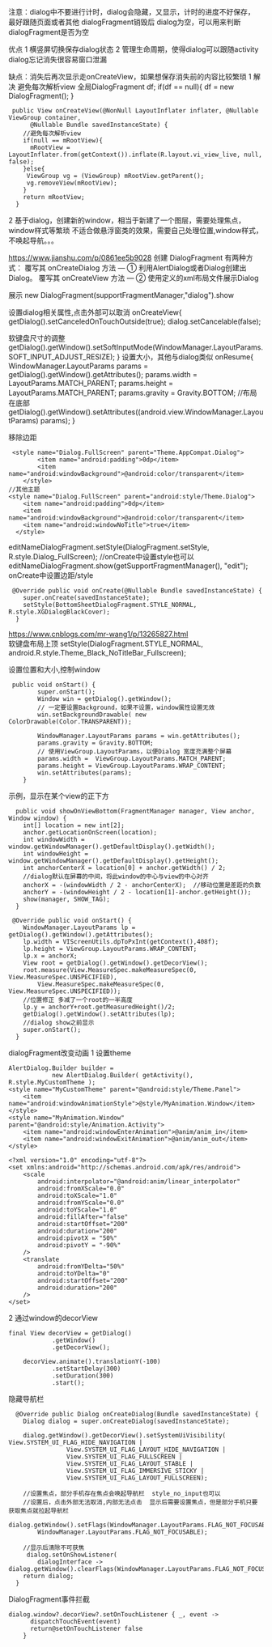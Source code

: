 
注意：dialog中不要进行计时，dialog会隐藏，又显示，计时的进度不好保存，
最好跟随页面或者其他
dialogFragment销毁后 dialog为空，可以用来判断dialogFragment是否为空

优点 
1 横竖屏切换保存dialog状态
2 管理生命周期，使得dialog可以跟随activity   dialog忘记消失很容易窗口泄漏


缺点：消失后再次显示走onCreateView，如果想保存消失前的内容比较繁琐
1 解决 避免每次解析view
全局DialogFragment df;
if(df == null){
  df = new DialogFragment();
}
```
 public View onCreateView(@NonNull LayoutInflater inflater, @Nullable ViewGroup container,
      @Nullable Bundle savedInstanceState) {
    //避免每次解析view 
    if(null == mRootView){
      mRootView = LayoutInflater.from(getContext()).inflate(R.layout.vi_view_live, null, false);
    }else{
     ViewGroup vg = (ViewGroup) mRootView.getParent();
     vg.removeView(mRootView);
    }
    return mRootView;
  }
```
2 基于dialog，创建新的window，相当于新建了一个图层，需要处理焦点，window样式等繁琐
不适合做悬浮窗类的效果，需要自己处理位置,window样式，不唤起导航。。。

https://www.jianshu.com/p/0861ee5b9028
创建 DialogFragment 有两种方式：
覆写其 onCreateDialog 方法 — ① 利用AlertDialog或者Dialog创建出Dialog。
覆写其 onCreateView 方法 — ② 使用定义的xml布局文件展示Dialog


展示
new DialogFragment(supportFragmentManager,"dialog").show

设置dialog相关属性,点击外部可以取消
onCreateView{
getDialog().setCanceledOnTouchOutside(true);
dialog.setCancelable(false);

软键盘尺寸的调整
getDialog().getWindow().setSoftInputMode(WindowManager.LayoutParams.SOFT_INPUT_ADJUST_RESIZE);
}
设置大小，其他与dialog类似
onResume{
WindowManager.LayoutParams params = getDialog().getWindow().getAttributes();
params.width = LayoutParams.MATCH_PARENT;
params.height = LayoutParams.MATCH_PARENT;
params.gravity = Gravity.BOTTOM; //布局在底部
getDialog().getWindow().setAttributes((android.view.WindowManager.LayoutParams) params);
}

移除边距
```
 <style name="Dialog.FullScreen" parent="Theme.AppCompat.Dialog">
        <item name="android:padding">0dp</item>
        <item name="android:windowBackground">@android:color/transparent</item>
    </style>
//其他主题
<style name="Dialog.FullScreen" parent="android:style/Theme.Dialog">
    <item name="android:padding">0dp</item>
    <item name="android:windowBackground">@android:color/transparent</item>
    <item name="android:windowNoTitle">true</item>
  </style>    
```
editNameDialogFragment.setStyle(DialogFragment.setStyle, R.style.Dialog_FullScreen); //onCreate中设置style也可以
editNameDialogFragment.show(getSupportFragmentManager(), "edit");
onCreate中设置边距/style
```
 @Override public void onCreate(@Nullable Bundle savedInstanceState) {
    super.onCreate(savedInstanceState);
    setStyle(BottomSheetDialogFragment.STYLE_NORMAL, R.style.XGDialogBlackCover);
  }
```

https://www.cnblogs.com/mr-wang1/p/13265827.html   
软键盘布局上顶
setStyle(DialogFragment.STYLE_NORMAL, android.R.style.Theme_Black_NoTitleBar_Fullscreen);


设置位置和大小,控制window
```
 public void onStart() {
        super.onStart();
        Window win = getDialog().getWindow();
        // 一定要设置Background，如果不设置，window属性设置无效
        win.setBackgroundDrawable( new ColorDrawable(Color.TRANSPARENT));

        WindowManager.LayoutParams params = win.getAttributes();
        params.gravity = Gravity.BOTTOM;
        // 使用ViewGroup.LayoutParams，以便Dialog 宽度充满整个屏幕
        params.width =  ViewGroup.LayoutParams.MATCH_PARENT;
        params.height = ViewGroup.LayoutParams.WRAP_CONTENT;
        win.setAttributes(params);
    }
```
示例，显示在某个view的正下方
```
  public void showOnViewBottom(FragmentManager manager, View anchor, Window window) {
    int[] location = new int[2];
    anchor.getLocationOnScreen(location);
    int windowWidth = window.getWindowManager().getDefaultDisplay().getWidth();
    int windowHeight = window.getWindowManager().getDefaultDisplay().getHeight();
    int anchorCenterX = location[0] + anchor.getWidth() / 2;
    //dialog默认在屏幕的中间，将此window的中心与view的中心对齐  
    anchorX = -(windowWidth / 2 - anchorCenterX);  //移动位置是差距的负数
    anchorY = -(windowHeight / 2 - location[1]-anchor.getHeight());
    show(manager, SHOW_TAG);
  }

 @Override public void onStart() {
    WindowManager.LayoutParams lp = getDialog().getWindow().getAttributes();
    lp.width = VIScreenUtils.dpToPxInt(getContext(),408f);
    lp.height = ViewGroup.LayoutParams.WRAP_CONTENT;
    lp.x = anchorX;
    View root = getDialog().getWindow().getDecorView();
    root.measure(View.MeasureSpec.makeMeasureSpec(0, View.MeasureSpec.UNSPECIFIED),
        View.MeasureSpec.makeMeasureSpec(0, View.MeasureSpec.UNSPECIFIED));
    //位置修正 多减了一个root的一半高度
    lp.y = anchorY+root.getMeasuredHeight()/2;
    getDialog().getWindow().setAttributes(lp);
    //dialog show之前显示
    super.onStart();
  }
```


dialogFragment改变动画
1 设置theme
```
AlertDialog.Builder builder = 
            new AlertDialog.Builder( getActivity(), R.style.MyCustomTheme );
<style name="MyCustomTheme" parent="@android:style/Theme.Panel">
    <item name="android:windowAnimationStyle">@style/MyAnimation.Window</item>
</style>
<style name="MyAnimation.Window" parent="@android:style/Animation.Activity"> 
    <item name="android:windowEnterAnimation">@anim/anim_in</item>
    <item name="android:windowExitAnimation">@anim/anim_out</item>
</style>    

<?xml version="1.0" encoding="utf-8"?>
<set xmlns:android="http://schemas.android.com/apk/res/android">
    <scale
        android:interpolator="@android:anim/linear_interpolator"
        android:fromXScale="0.0"
        android:toXScale="1.0"
        android:fromYScale="0.0"
        android:toYScale="1.0"
        android:fillAfter="false"
        android:startOffset="200"
        android:duration="200" 
        android:pivotX = "50%"
        android:pivotY = "-90%"
    />
    <translate
        android:fromYDelta="50%"
        android:toYDelta="0"
        android:startOffset="200"
        android:duration="200"
    />
</set>          
```
2 通过window的decorView
```
final View decorView = getDialog()
            .getWindow()
            .getDecorView();

    decorView.animate().translationY(-100)
            .setStartDelay(300)
            .setDuration(300)
            .start();
```

隐藏导航栏
```
  @Override public Dialog onCreateDialog(Bundle savedInstanceState) {
    Dialog dialog = super.onCreateDialog(savedInstanceState);
    
    dialog.getWindow().getDecorView().setSystemUiVisibility( View.SYSTEM_UI_FLAG_HIDE_NAVIGATION |
                View.SYSTEM_UI_FLAG_LAYOUT_HIDE_NAVIGATION |
                View.SYSTEM_UI_FLAG_FULLSCREEN |
                View.SYSTEM_UI_FLAG_LAYOUT_STABLE |
                View.SYSTEM_UI_FLAG_IMMERSIVE_STICKY |
                View.SYSTEM_UI_FLAG_LAYOUT_FULLSCREEN);
    
    //设置焦点，部分手机存在焦点会唤起导航栏  style_no_input也可以
    //设置后，点击外部无法取消,内部无法点击  显示后需要设置焦点，但是部分手机只要获取焦点就拉起导航栏
    dialog.getWindow().setFlags(WindowManager.LayoutParams.FLAG_NOT_FOCUSABLE,
        WindowManager.LayoutParams.FLAG_NOT_FOCUSABLE);
    
    //显示后清除不可获焦    
     dialog.setOnShowListener(
        dialogInterface -> dialog.getWindow().clearFlags(WindowManager.LayoutParams.FLAG_NOT_FOCUSABLE));    
    return dialog;
  }
```

DialogFragment事件拦截
```
dialog.window?.decorView?.setOnTouchListener { _, event ->
      dispatchTouchEvent(event)
      return@setOnTouchListener false
    }
```